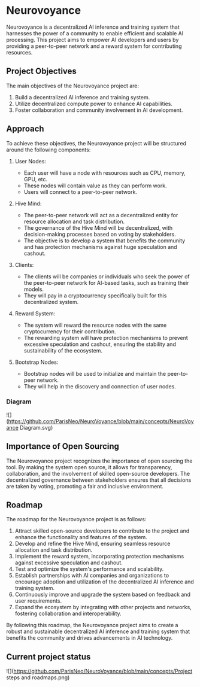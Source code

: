 # Neurovoyance

Neurovoyance is a decentralized AI inference and training system that harnesses the power of a community to enable efficient and scalable AI processing. This project aims to empower AI developers and users by providing a peer-to-peer network and a reward system for contributing resources.

## Project Objectives

The main objectives of the Neurovoyance project are:

1. Build a decentralized AI inference and training system.
2. Utilize decentralized compute power to enhance AI capabilities.
3. Foster collaboration and community involvement in AI development.

## Approach

To achieve these objectives, the Neurovoyance project will be structured around the following components:

1. User Nodes:
   - Each user will have a node with resources such as CPU, memory, GPU, etc.
   - These nodes will contain value as they can perform work.
   - Users will connect to a peer-to-peer network.

2. Hive Mind:
   - The peer-to-peer network will act as a decentralized entity for resource allocation and task distribution.
   - The governance of the Hive Mind will be decentralized, with decision-making processes based on voting by stakeholders.
   - The objective is to develop a system that benefits the community and has protection mechanisms against huge speculation and cashout.

3. Clients:
   - The clients will be companies or individuals who seek the power of the peer-to-peer network for AI-based tasks, such as training their models.
   - They will pay in a cryptocurrency specifically built for this decentralized system.

4. Reward System:
   - The system will reward the resource nodes with the same cryptocurrency for their contribution.
   - The rewarding system will have protection mechanisms to prevent excessive speculation and cashout, ensuring the stability and sustainability of the ecosystem.

5. Bootstrap Nodes:
   - Bootstrap nodes will be used to initialize and maintain the peer-to-peer network.
   - They will help in the discovery and connection of user nodes.

### Diagram

![](https://github.com/ParisNeo/NeuroVoyance/blob/main/concepts/NeuroVoyance Diagram.svg)

## Importance of Open Sourcing

The Neurovoyance project recognizes the importance of open sourcing the tool. By making the system open source, it allows for transparency, collaboration, and the involvement of skilled open-source developers. The decentralized governance between stakeholders ensures that all decisions are taken by voting, promoting a fair and inclusive environment.

## Roadmap

The roadmap for the Neurovoyance project is as follows:

1. Attract skilled open-source developers to contribute to the project and enhance the functionality and features of the system.
2. Develop and refine the Hive Mind, ensuring seamless resource allocation and task distribution.
3. Implement the reward system, incorporating protection mechanisms against excessive speculation and cashout.
4. Test and optimize the system's performance and scalability.
5. Establish partnerships with AI companies and organizations to encourage adoption and utilization of the decentralized AI inference and training system.
6. Continuously improve and upgrade the system based on feedback and user requirements.
7. Expand the ecosystem by integrating with other projects and networks, fostering collaboration and interoperability.

By following this roadmap, the Neurovoyance project aims to create a robust and sustainable decentralized AI inference and training system that benefits the community and drives advancements in AI technology.

## Current project status
![](https://github.com/ParisNeo/NeuroVoyance/blob/main/concepts/Project steps and roadmaps.png)
